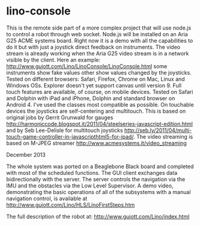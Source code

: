 lino-console
============

This is the remote side part of a more complex project that will use node.js to control a robot through web socket. Node.js will be installed on an Aria G25 ACME systems board. Right now it is a demo with all the capabilities to do it but with just a joystick direct feedback on instruments. The video stream is already working when the Aria G25 video stream is in a network visible by the client. Here an example: http://www.guiott.com/Lino/LinoConsole/LinoConsole.html some instruments show fake values other show values changed by the joysticks. Tested on different browsers: Safari, Firefox, Chrome on Mac, Linux and Windows OSs. Explorer doesn't yet support canvas until version 9. Full touch features are available, of course, on mobile devices. Tested on Safari and Dolphin with iPad and iPhone, Dolphin and standard browser on Android 4. I've used the classes most compatible as possible. On touchable devices the joysticks are self-centering and multitouch. This is based on original jobs by Gerrit Grunwald for gauges http://harmoniccode.blogspot.it/2011/04/steelseries-javascript-edition.html and by Seb Lee-Delisle for multitouch joysticks http://seb.ly/2011/04/multi-touch-game-controller-in-javascripthtml5-for-ipad/. The video streaming is based on M-JPEG streamer http://www.acmesystems.it/video_streaming

December 2013

The whole system was ported on a Beaglebone Black board and completed with most of the scheduled functions. The GUI client exchanges data bidirectionally with the server. The server controls the navigation via the IMU and the obstacles via the Low Level Supervisor.
A demo video, demonstrating the basic operations of all of the subsystems with a manual navigation control, is available at http://www.guiott.com/Lino/HLS/LinoFirstSteps.htm

The full description of the robot at: http://www.guiott.com/Lino/index.html

